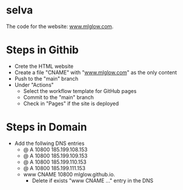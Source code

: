 # selva
The code for the website: www.mlglow.com. 

# Steps in Githib
* Crete the HTML website 
* Create a file "CNAME" with "www.mlglow.com" as the only content
* Push to the "main" branch
* Under "Actions"
  - Select the workflow template for GitHub pages
  - Commit to the "main" branch
  - Check in "Pages" if the site is deployed
  
# Steps in Domain
* Add the follwing DNS entries
  - @	A	10800	185.199.108.153	
  - @	A	10800	185.199.109.153	
  - @	A	10800	185.199.110.153	
  - @	A	10800	185.199.111.153
  - www	CNAME	10800	mlglow.github.io.
    - Delete if exists "www CNAME ..." entry in the DNS
